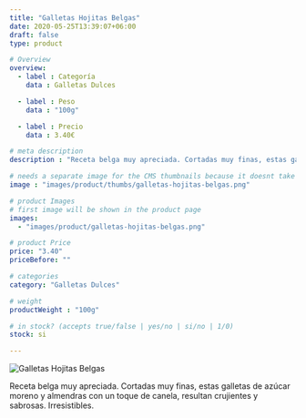 ```yaml
---
title: "Galletas Hojitas Belgas"
date: 2020-05-25T13:39:07+06:00
draft: false
type: product

# Overview
overview:
  - label : Categoría
    data : Galletas Dulces

  - label : Peso
    data : "100g"

  - label : Precio
    data : 3.40€

# meta description
description : "Receta belga muy apreciada. Cortadas muy finas, estas galletas de azúcar moreno y almendras con un toque de canela, resultan crujientes y sabrosas. Irresistibles."

# needs a separate image for the CMS thumbnails because it doesnt take arrays (slideshow images)
image : "images/product/thumbs/galletas-hojitas-belgas.png"

# product Images
# first image will be shown in the product page
images:
  - "images/product/galletas-hojitas-belgas.png"

# product Price
price: "3.40"
priceBefore: ""

# categories
category: "Galletas Dulces"

# weight
productWeight : "100g"

# in stock? (accepts true/false | yes/no | si/no | 1/0)
stock: si

---
```

![Galletas Hojitas Belgas](/images/product/galletas-hojitas-belgas.jpg "Galletas Hojitas Belgas")

Receta belga muy apreciada. Cortadas muy finas, estas galletas de azúcar moreno y almendras con un toque de canela, resultan crujientes y sabrosas. Irresistibles.
